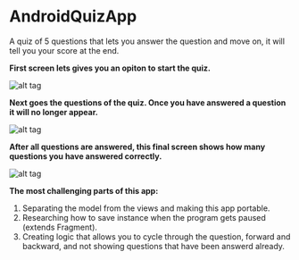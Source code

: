 # AndroidQuizApp
A quiz of 5 questions that lets you answer the question and move on, it will tell you your score at the end.





**First screen lets gives you an opiton to start the quiz.**





![alt tag](https://cloud.githubusercontent.com/assets/16662065/14973389/00a6cf0e-109c-11e6-8f00-ac534c3a6bd7.PNG)





**Next goes the questions of the quiz. Once you have answered a question it will no longer appear.**





![alt tag](https://cloud.githubusercontent.com/assets/16662065/14973393/0601c1f2-109c-11e6-8c27-5097ba226537.PNG)





**After all questions are answered, this final screen shows how many questions you have answered correctly.**





![alt tag](https://cloud.githubusercontent.com/assets/16662065/14973396/093c25b0-109c-11e6-9c61-25e0531d568c.PNG)





**The most challenging parts of this app:**
1. Separating the model from the views and making this app portable.
2. Researching how to save instance when the program gets paused (extends Fragment).
3. Creating logic that allows you to cycle through the question, forward and backward, and not showing questions that have been answerd already.
